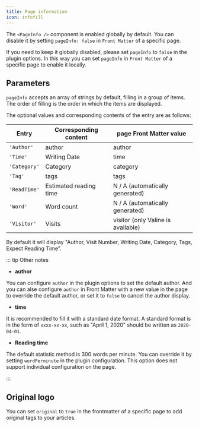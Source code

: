 ```yaml
---
title: Page information
icon: infofill
---
```


The `<PageInfo />` component is enabled globally by default. You can disable it by setting `pageInfo: false` in `Front Matter` of a specific page.

If you need to keep it globally disabled, please set `pageInfo` to `false` in the plugin options. In this way you can set `pageInfo` in `Front Matter` of a specific page to enable it locally.

## Parameters

`pageInfo` accepts an array of strings by default, filling in a group of items. The order of filling is the order in which the items are displayed.

The optional values ​​and corresponding contents of the entry are as follows:

| Entry        | Corresponding content  | page Front Matter value            |
| ------------ | ---------------------- | ---------------------------------- |
| `'Author'`   | author                 | author                             |
| `'Time'`     | Writing Date           | time                               |
| `'Category'` | Category               | category                           |
| `'Tag'`      | tags                   | tags                               |
| `'ReadTime'` | Estimated reading time | N / A (automatically generated)    |
| `'Word'`     | Word count             | N / A (automatically generated)    |
| `'Visitor'`  | Visits                 | visitor (only Valine is available) |

By default it will display "Author, Visit Number, Writing Date, Category, Tags, Expect Reading Time".

::: tip Other notes

- **author**

You can configure `author` in the plugin options to set the default author. And you can alse configure `author` in Front Matter with a new value in the page to override the default author, or set it to `false` to cancel the author display.

- **time**

It is recommended to fill it with a standard date format. A standard format is in the form of `xxxx-xx-xx`, such as "April 1, 2020" should be written as `2020-04-01`.

- **Reading time**

The default statistic method is 300 words per minute. You can override it by setting `wordPerminute` in the plugin configuration. This option does not support individual configuration on the page.

:::

## Original logo

You can set `original` to `true` in the frontmatter of a specific page to add original tags to your articles.

